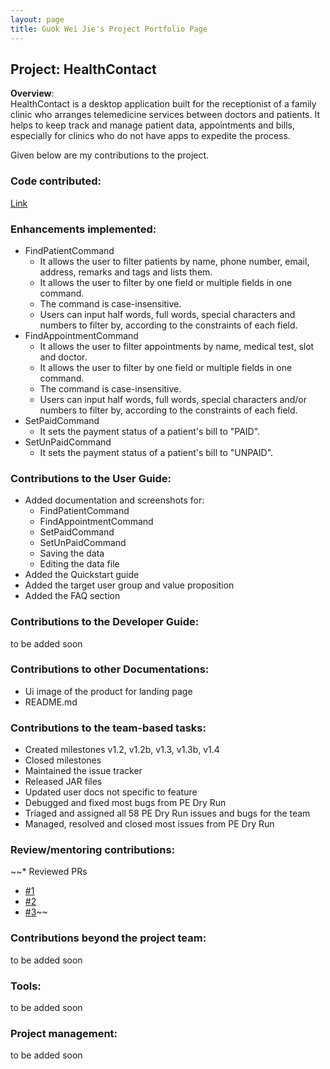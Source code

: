 ```yaml
---
layout: page
title: Guok Wei Jie's Project Portfolio Page
---
```


## Project: HealthContact
**Overview**: <br>
HealthContact is a desktop application built for the receptionist of a family clinic who arranges telemedicine services between doctors and patients.
It helps to keep track and manage patient data, appointments and bills, especially for clinics who do not have apps to expedite the process.

Given below are my contributions to the project.

### Code contributed:
[Link](https://nus-cs2103-ay2223s1.github.io/tp-dashboard/?search=guokweijie&breakdown=true&sort=groupTitle&sortWithin=title&since=2022-09-16&timeframe=commit&mergegroup=&groupSelect=groupByRepos&checkedFileTypes=docs~functional-code~test-code~other&tabOpen=true&tabType=authorship&tabAuthor=guokweijie&tabRepo=AY2223S1-CS2103T-W08-1%2Ftp%5Bmaster%5D&authorshipIsMergeGroup=false&authorshipFileTypes=docs~functional-code~test-code&authorshipIsBinaryFileTypeChecked=false&authorshipIsIgnoredFilesChecked=false)

### Enhancements implemented:
* FindPatientCommand
  * It allows the user to filter patients by name, phone number, email, address, remarks and tags and lists them.
  * It allows the user to filter by one field or multiple fields in one command.
  * The command is case-insensitive.
  * Users can input half words, full words, special characters and numbers to filter by, according to the constraints of each field.
* FindAppointmentCommand
  * It allows the user to filter appointments by name, medical test, slot and doctor.
  * It allows the user to filter by one field or multiple fields in one command.
  * The command is case-insensitive.
  * Users can input half words, full words, special characters and/or numbers to filter by, according to the constraints of each field.
* SetPaidCommand
  * It sets the payment status of a patient's bill to "PAID".
* SetUnPaidCommand
  * It sets the payment status of a patient's bill to "UNPAID".

### Contributions to the User Guide:
* Added documentation and screenshots for:
  * FindPatientCommand
  * FindAppointmentCommand
  * SetPaidCommand
  * SetUnPaidCommand
  * Saving the data
  * Editing the data file
* Added the Quickstart guide
* Added the target user group and value proposition
* Added the FAQ section

### Contributions to the Developer Guide:
to be added soon

### Contributions to other Documentations:
* Ui image of the product for landing page
* README.md

### Contributions to the team-based tasks:
* Created milestones v1.2, v1.2b, v1.3, v1.3b, v1.4
* Closed milestones
* Maintained the issue tracker
* Released JAR files
* Updated user docs not specific to feature
* Debugged and fixed most bugs from PE Dry Run
* Triaged and assigned all 58 PE Dry Run issues and bugs for the team
* Managed, resolved and closed most issues from PE Dry Run

### Review/mentoring contributions:
~~* Reviewed PRs
  * [#1](https://github.com/AY2223S1-CS2103T-W08-1/tp/pull/174)
  * [#2](https://github.com/AY2223S1-CS2103T-W08-1/tp/pull/172)
  * [#3](https://github.com/AY2223S1-CS2103T-W08-1/tp/pull/158)~~

### Contributions beyond the project team:
to be added soon

### Tools:
to be added soon

### Project management:
to be added soon

